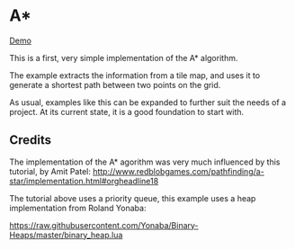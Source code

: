 # A*

[Demo](https://jcash.github.io/demos/defold/astar/DefoldExamples/index.html)

This is a first, very simple implementation of the A* algorithm.

The example extracts the information from a tile map, and uses it
to generate a shortest path between two points on the grid. 

As usual, examples like this can be expanded to further suit the needs of a project.
At its current state, it is a good foundation to start with. 

## Credits

The implementation of the A* agorithm was very much influenced by
this tutorial, by Amit Patel:
http://www.redblobgames.com/pathfinding/a-star/implementation.html#orgheadline18

The tutorial above uses a priority queue, this example uses
a heap implementation from Roland Yonaba:

https://raw.githubusercontent.com/Yonaba/Binary-Heaps/master/binary_heap.lua
